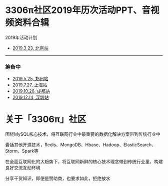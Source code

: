 # 3306π社区2019年历次活动PPT、音视频资料合辑

2019年活动计划
* [2019.3.23, 北京站](2019.03.23-北京)
----
 ### 筹备中 
 
* [2019.5.25, 郑州站]()
* [2019.7.27, 上海站]()
* [2019.10.26, 成都站]()
* [2019.12.14, 深圳站]()

# 关于「3306π」社区

围绕MySQL核心技术，将互联网行业中最重要的数据化解决方案带到传统行业中

囊括其他开源技术，Redis、MongoDB、Hbase、Hadoop、ElasticSearch、Storm、Spark等

在全面互联网化的大趋势下，将互联网新鲜的核心技术理念带到传统行业里，构建良好交流互动环境

分享干货知识，即便是赞助商，也要求如此，拒绝放水
